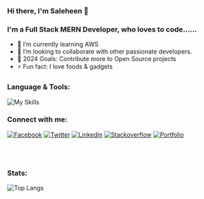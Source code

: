 ### Hi there, I'm Saleheen 👋

<!--
**STECHNO/stechno** is a ✨ _special_ ✨ repository because its `README.md` (this file) appears on your GitHub profile.
-->

### I'm a Full Stack MERN Developer, who loves to code......

- 🌱  I’m currently learning AWS
- 👯  I’m looking to collaborate with other passionate developers.
- 🥅  2024 Goals: Contribute more to Open Source projects
- ⚡  Fun fact: I love foods & gadgets

### Language & Tools:

![My Skills](https://skillicons.dev/icons?i=vscode,html,css,scss,bootstrap,materialui,tailwind,js,react,next,redux,vite,electron,nodejs,express,postman,mongodb,firebase,git,github,aws,gcp)

### Connect with me:

<!-- [<img src='https://cdn.jsdelivr.net/gh/devicons/devicon/icons/linkedin/linkedin-plain.svg'  width='34px' height="34px"  align="left" />][linkedin]-->
[<img src="https://img.icons8.com/fluency/48/facebook-new.png" alt="Facebook" />][facebook]
[<img src="https://img.icons8.com/fluency/48/twitterx--v1.png" alt="Twitter" />][twitter]
[<img src="https://img.icons8.com/fluency/48/linkedin.png" alt="Linkedin"  />][linkedin]
[<img src="https://img.icons8.com/color/48/stackoverflow.png" alt="Stackoverflow" />][stackoverflow]
[<img src="https://img.icons8.com/ios/48/domain--v1.png"  alt="Portfolio" />][portfolio]

<br />
<br />

### Stats:

![Top Langs](https://github-readme-stats.vercel.app/api/top-langs/?username=STECHNO&layout=compact)


[facebook]: https://www.facebook.com/saleheen.noor
[twitter]: https://twitter.com/isaleheen
[linkedin]: https://www.linkedin.com/in/saleheen-noor
[stackoverflow]: https://stackoverflow.com/users/6567203/saleheen-noor
[portfolio]: https://www.saleheennoor.com

